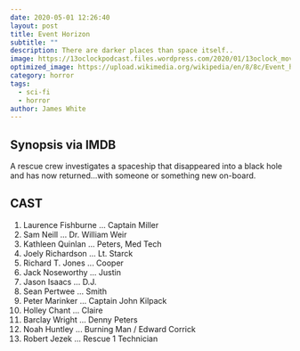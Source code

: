 ```yaml
---
date: 2020-05-01 12:26:40
layout: post
title: Event Horizon
subtitle: ""
description: There are darker places than space itself..
image: https://13oclockpodcast.files.wordpress.com/2020/01/13oclock_moviereview_eventhorizon-01.jpg?w=1080
optimized_image: https://upload.wikimedia.org/wikipedia/en/8/8c/Event_horizon_ver1.jpg
category: horror
tags:
  - sci-fi
  - horror
author: James White
---
```


## Synopsis via IMDB

A rescue crew investigates a spaceship that disappeared into a black hole and has now returned...with someone or something new on-board. 

## CAST

1. Laurence Fishburne 	... 	Captain Miller
2. Sam Neill 	... 	Dr. William Weir
3. Kathleen Quinlan 	... 	Peters, Med Tech
4. Joely Richardson 	... 	Lt. Starck
5. Richard T. Jones 	... 	Cooper
6. Jack Noseworthy 	... 	Justin
7. Jason Isaacs 	... 	D.J.
8. Sean Pertwee 	... 	Smith
9. Peter Marinker 	... 	Captain John Kilpack
10. Holley Chant 	... 	Claire
11. Barclay Wright 	... 	Denny Peters
12. Noah Huntley 	... 	Burning Man / Edward Corrick
13. Robert Jezek 	... 	Rescue 1 Technician








